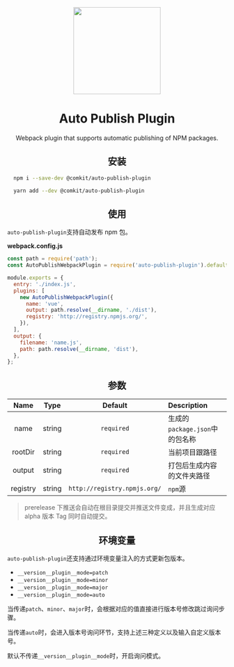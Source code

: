 <div align="center">
 
  <a href="https://github.com/webpack/webpack">
    <img width="200" height="200"
      src="https://p3-juejin.byteimg.com/tos-cn-i-k3u1fbpfcp/b148304186f0459db30bb54f39de44ab~tplv-k3u1fbpfcp-zoom-1.image">
  </a>
  <h1>Auto Publish Plugin</h1>
  <p>Webpack plugin that supports automatic publishing of NPM packages.</p>
</div>

<h2 align="center">安装</h2>

```bash
  npm i --save-dev @comkit/auto-publish-plugin
```

```bash
  yarn add --dev @comkit/auto-publish-plugin
```

<h2 align="center">使用</h2>

`auto-publish-plugin`支持自动发布 npm 包。

**webpack.config.js**

```js
const path = require('path');
const AutoPublishWebpackPlugin = require('auto-publish-plugin').default;

module.exports = {
  entry: './index.js',
  plugins: [
    new AutoPublishWebpackPlugin({
      name: 'vue',
      output: path.resolve(__dirname, './dist'),
      registry: 'http://registry.npmjs.org/',
    }),
  ],
  output: {
    filename: 'name.js',
    path: path.resolve(__dirname, 'dist'),
  },
};
```

<h2 align="center">参数</h2>

|   Name   |  Type  |           Default            | Description                    |
| :------: | :----: | :--------------------------: | :----------------------------- |
|   name   | string |          `required`          | 生成的`package.json`中的包名称 |
| rootDir  | string |          `required`          | 当前项目跟路径                 |
|  output  | string |          `required`          | 打包后生成内容的文件夹路径     |
| registry | string | `http://registry.npmjs.org/` | `npm`源                        |

> prerelease 下推送会自动在根目录提交并推送文件变成，并且生成对应 alpha 版本 Tag 同时自动提交。

<h2 align="center">环境变量</h2>

`auto-publish-plugin`还支持通过环境变量注入的方式更新包版本。

- `__version__plugin__mode=patch`
- `__version__plugin__mode=minor`
- `__version__plugin__mode=major`
- `__version__plugin__mode=auto`

当传递`patch`、`minor`、`major`时，会根据对应的值直接进行版本号修改跳过询问步骤。

当传递`auto`时，会进入版本号询问环节，支持上述三种定义以及输入自定义版本号。

默认不传递`__version__plugin__mode`时，开启询问模式。
